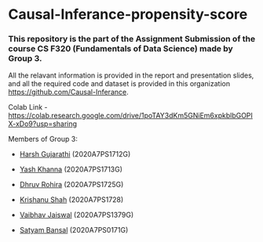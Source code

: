 # Causal-Inferance-propensity-score

###  This repository is the part of the Assignment Submission of the course CS F320 (Fundamentals of Data Science) made by Group 3.

All the relavant information is provided in the report and presentation slides, and all the required code and dataset is provided in this organization https://github.com/Causal-Inferance.

Colab Link - https://colab.research.google.com/drive/1poTAY3dKm5GNiEm6xpkblbGOPIX-xDo9?usp=sharing

Members of Group 3:

- [Harsh Gujarathi](https://github.com/alphaNewrex) (2020A7PS1712G) 

- [Yash Khanna](https://github.com/YKhanna2003) (2020A7PS1713G)

- [Dhruv Rohira](https://github.com/rohira-dhruv) (2020A7PS1725G)

- [Krishanu Shah](https://github.com/krishanu-xc) (2020A7PS1728)

- [Vaibhav Jaiswal](https://github.com/Vaibhav-512) (2020A7PS1379G)

- [Satyam Bansal](https://github.com/satyam0988) (2020A7PS0171G)
